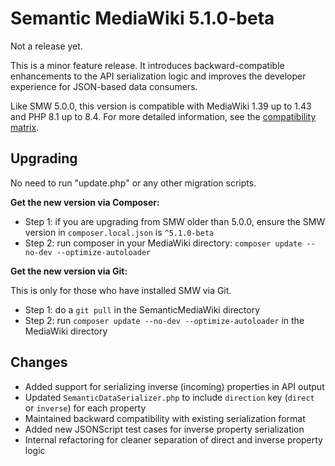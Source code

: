 # Semantic MediaWiki 5.1.0-beta

Not a release yet.

This is a minor feature release. It introduces backward-compatible enhancements to the API serialization logic and improves the developer experience for JSON-based data consumers.

Like SMW 5.0.0, this version is compatible with MediaWiki 1.39 up to 1.43 and PHP 8.1 up to 8.4.
For more detailed information, see the [compatibility matrix](../COMPATIBILITY.md#compatibility).

## Upgrading

No need to run "update.php" or any other migration scripts.

**Get the new version via Composer:**

* Step 1: if you are upgrading from SMW older than 5.0.0, ensure the SMW version in `composer.local.json` is `^5.1.0-beta`
* Step 2: run composer in your MediaWiki directory: `composer update --no-dev --optimize-autoloader`

**Get the new version via Git:**

This is only for those who have installed SMW via Git.

* Step 1: do a `git pull` in the SemanticMediaWiki directory
* Step 2: run `composer update --no-dev --optimize-autoloader` in the MediaWiki directory

## Changes

* Added support for serializing inverse (incoming) properties in API output
* Updated `SemanticDataSerializer.php` to include `direction` key (`direct` or `inverse`) for each property
* Maintained backward compatibility with existing serialization format
* Added new JSONScript test cases for inverse property serialization
* Internal refactoring for cleaner separation of direct and inverse property logic
